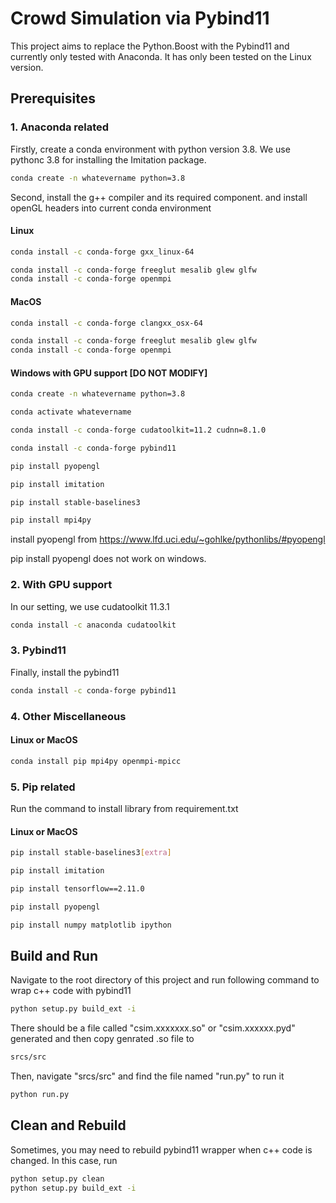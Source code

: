 # Crowd Simulation via Pybind11

This project aims to replace the Python.Boost with the Pybind11 and currently only tested with Anaconda. It has only been tested on the Linux version.


## Prerequisites

### 1. Anaconda related
Firstly, create a conda environment with python version 3.8. We use pythonc 3.8 for installing the Imitation package.
```bash
conda create -n whatevername python=3.8
```
Second, install the g++ compiler and its required component.
 and install openGL headers into current conda environment

#### Linux
```bash
conda install -c conda-forge gxx_linux-64
```
```bash
conda install -c conda-forge freeglut mesalib glew glfw 
conda install -c conda-forge openmpi
```

#### MacOS
```bash
conda install -c conda-forge clangxx_osx-64
```
```bash
conda install -c conda-forge freeglut mesalib glew glfw 
conda install -c conda-forge openmpi
```
#### Windows with GPU support [DO NOT MODIFY]
```bash
conda create -n whatevername python=3.8

conda activate whatevername

conda install -c conda-forge cudatoolkit=11.2 cudnn=8.1.0

conda install -c conda-forge pybind11

pip install pyopengl

pip install imitation

pip install stable-baselines3

pip install mpi4py
```

install pyopengl from https://www.lfd.uci.edu/~gohlke/pythonlibs/#pyopengl

pip install pyopengl does not work on windows.

### 2. With GPU support
In our setting, we use cudatoolkit 11.3.1
```bash
conda install -c anaconda cudatoolkit
```

[//]: # (#### Windows 10)

[//]: # (Make sure you install the Microsoft Visual Studio 2019. The integrated MSVC will be used if you are in Windows platform)

[//]: # (```bash)

[//]: # (conda install -c conda-forge freeglut glew glfw )

[//]: # (conda install -c conda-forge openmpi)

[//]: # (```)

[//]: # ()
[//]: # (### 2. Additional Headers)

[//]: # (Make sure copy the files in folder "additional" to the "GL" folder located in created conda environment )

[//]: # (```bash)

[//]: # (addtional/freeglut_std.h -> /xxxxx/anaconda3/envs/whatevername/include/GL)

[//]: # (addtional/glut.h -> /xxxxx/anaconda3/envs/whatevername/include/GL)

[//]: # (```)

[//]: # (If the platform is Windows, the 'GL' path probably locates at the different path:)

[//]: # (```bash)

[//]: # (addtional/gl.h -> /xxxxx/anaconda3/envs/whatevername/Library/include/GL)

[//]: # (addtional/glu.h -> /xxxxx/anaconda3/envs/whatevername/Library/include/GL)

[//]: # (```)

### 3. Pybind11
Finally, install the pybind11
```bash
conda install -c conda-forge pybind11
```

### 4. Other Miscellaneous
#### Linux or MacOS
```bash
conda install pip mpi4py openmpi-mpicc
```

[//]: # (#### Windows 10)

[//]: # (```bash)

[//]: # (conda install pip)

[//]: # (```)

[//]: # (You also need to install both MPI and MPI SDK from)

[//]: # (https://www.microsoft.com/en-us/download/details.aspx?id=100593)

[//]: # (and added the installation path to system environment:)

[//]: # (```bash)

[//]: # (xxxxxxx/Microsoft SDKs/MPI)

[//]: # (xxxxxxx/MPI/Bin)

[//]: # (```)



### 5. Pip related
Run the command to install library from requirement.txt
#### Linux or MacOS
```bash
pip install stable-baselines3[extra]

pip install imitation

pip install tensorflow==2.11.0

pip install pyopengl

pip install numpy matplotlib ipython
```

[//]: # (#### Windows 10)




[//]: # ()
[//]: # (Without:)

[//]: # (```bash)

[//]: # (conda activate whatevername)

[//]: # (pip install tensorflow==1.15.5)

[//]: # (pip install nvidia-pyindex)

[//]: # (pip install pyopengl)

[//]: # (pip install gym==0.15.7)

[//]: # (pip install numpy matplotlib ipython)

[//]: # (pip install mpi4py)

[//]: # (```)

[//]: # (pip install -r requirements.txt)
## Build and Run
Navigate to the root directory of this project and run following command to wrap c++ code with pybind11
```bash
python setup.py build_ext -i
```
There should be a file called "csim.xxxxxxx.so" or "csim.xxxxxx.pyd" generated and then copy genrated .so file to 
```bash
srcs/src
```
Then, navigate "srcs/src" and find the file named "run.py" to run it
```bash
python run.py
```

## Clean and Rebuild
Sometimes, you may need to rebuild pybind11 wrapper when c++ code is changed. In this case, run
```bash
python setup.py clean
python setup.py build_ext -i
```

[//]: # (## Potential Problems)

[//]: # ()
[//]: # (### Compiler Version on Linux)

[//]: # ()
[//]: # (Sometimes, there can have an error to run the code 'run.py' even if you build successfully. If it is the Linux platform, it might be caused by the wrong g++. To exam the g++ version, you can navigate to the path you install the environment:)

[//]: # ()
[//]: # (```bash)

[//]: # (/xxxxx/anaconda3/envs/whatevername/x86_64-conda_cos6-linux-gnu)

[//]: # (```)

[//]: # (The above version is preferred in Linux platform and should be automatically installed whe you executed the line )

[//]: # (```bash)

[//]: # (conda install -c conda-forge gxx_linux-64)

[//]: # (```)

[//]: # (The best way to fix the problem is to remove current created conda environment and re-do the all steps again.)

[//]: # ()
[//]: # (### fatal error C1083: Cannot open include file: 'pybind11/pybind11.h': No such file or directory)

[//]: # (In Windows, the compiler is used from the system scope with MSVC. It may cause the compiler cannot find the pybind headers in the Anaconda environment. )

[//]: # (To solve it, you need to find the line in setup.py:)

[//]: # (```python)

[//]: # (include_dirs=[)

[//]: # (    'pybind11/include',)

[//]: # (],)

[//]: # (```)

[//]: # (And add the pybind11 path in your Anaconda environment:)

[//]: # (```python)

[//]: # (include_dirs=[)

[//]: # (    'pybind11/include',)

[//]: # (    "xxxxxxxx/anaconda3/envs/whatevername/Library/include")

[//]: # (],)

[//]: # (```)

[//]: # ()
[//]: # (### Encounter syntax errors related to "GL/gl.h")

[//]: # (Change )

[//]: # (```cpp)

[//]: # (#include <GL/gl.h>)

[//]: # (#include <GL/glu.h>)

[//]: # (#include <GL/glut.h>)

[//]: # (```)

[//]: # (to)

[//]: # (```cpp)

[//]: # (#include <GL/glut.h>)

[//]: # (#include <GL/gl.h>)

[//]: # (#include <GL/glu.h>)

[//]: # (```)

[//]: # (Refer to https://social.msdn.microsoft.com/Forums/vstudio/en-US/c80ec47e-559c-4ee5-8393-3922be6c203a/visual-studio-2008-visual-c-problem-when-using-glh-gluh-gluth-headers-excessive?forum=vcgeneral)

[//]: # ()
[//]: # (### Encounter NaN when training starts)

[//]: # (Re-run the run.py)
